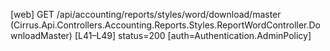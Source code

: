 [web] GET /api/accounting/reports/styles/word/download/master  (Cirrus.Api.Controllers.Accounting.Reports.Styles.ReportWordController.DownloadMaster)  [L41–L49] status=200 [auth=Authentication.AdminPolicy]

